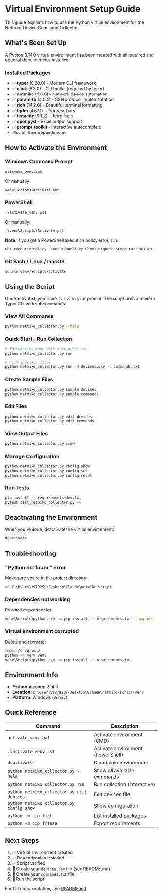 # Virtual Environment Setup Guide

This guide explains how to use the Python virtual environment for the Netmiko Device Command Collector.

## What's Been Set Up

A Python 3.14.0 virtual environment has been created with all required and optional dependencies installed:

### Installed Packages
- ✅ **typer** (0.20.0) - Modern CLI framework
- ✅ **click** (8.3.0) - CLI toolkit (required by typer)
- ✅ **netmiko** (4.6.0) - Network device automation
- ✅ **paramiko** (4.0.0) - SSH protocol implementation
- ✅ **rich** (14.2.0) - Beautiful terminal formatting
- ✅ **tqdm** (4.67.1) - Progress bars
- ✅ **tenacity** (9.1.2) - Retry logic
- ✅ **openpyxl** - Excel output support
- ✅ **prompt_toolkit** - Interactive autocomplete
- Plus all their dependencies

## How to Activate the Environment

### Windows Command Prompt
```cmd
activate_venv.bat
```

Or manually:
```cmd
venv\Scripts\activate.bat
```

### PowerShell
```powershell
.\activate_venv.ps1
```

Or manually:
```powershell
.\venv\Scripts\Activate.ps1
```

**Note:** If you get a PowerShell execution policy error, run:
```powershell
Set-ExecutionPolicy -ExecutionPolicy RemoteSigned -Scope CurrentUser
```

### Git Bash / Linux / macOS
```bash
source venv/Scripts/activate
```

## Using the Script

Once activated, you'll see `(venv)` in your prompt. The script uses a modern Typer CLI with subcommands:

### View All Commands
```bash
python netmiko_collector.py --help
```

### Quick Start - Run Collection
```bash
# Interactive mode with auto-detection
python netmiko_collector.py run

# With specific files
python netmiko_collector.py run -d devices.csv -c commands.txt
```

### Create Sample Files
```bash
python netmiko_collector.py sample devices
python netmiko_collector.py sample commands
```

### Edit Files
```bash
python netmiko_collector.py edit devices
python netmiko_collector.py edit commands
```

### View Output Files
```bash
python netmiko_collector.py view
```

### Manage Configuration
```bash
python netmiko_collector.py config show
python netmiko_collector.py config set
python netmiko_collector.py config reset
```

### Run Tests
```bash
pip install -r requirements-dev.txt
pytest test_netmiko_collector.py -v
```

## Deactivating the Environment

When you're done, deactivate the virtual environment:
```bash
deactivate
```

## Troubleshooting

### "Python not found" error
Make sure you're in the project directory:
```cmd
cd C:\Users\t979259\Desktop\Claude\netmiko-script
```

### Dependencies not working
Reinstall dependencies:
```bash
venv\Scripts\python.exe -m pip install -r requirements.txt --upgrade
```

### Virtual environment corrupted
Delete and recreate:
```bash
rmdir /s /q venv
python -m venv venv
venv\Scripts\python.exe -m pip install -r requirements.txt
```

## Environment Info

- **Python Version:** 3.14.0
- **Location:** `C:\Users\t979259\Desktop\Claude\netmiko-script\venv`
- **Platform:** Windows (win32)

## Quick Reference

| Command | Description |
|---------|-------------|
| `activate_venv.bat` | Activate environment (CMD) |
| `.\activate_venv.ps1` | Activate environment (PowerShell) |
| `deactivate` | Deactivate environment |
| `python netmiko_collector.py --help` | Show all available commands |
| `python netmiko_collector.py run` | Run collection (interactive) |
| `python netmiko_collector.py edit devices` | Edit devices file |
| `python netmiko_collector.py config show` | Show configuration |
| `python -m pip list` | List installed packages |
| `python -m pip freeze` | Export requirements |

## Next Steps

1. ✅ Virtual environment created
2. ✅ Dependencies installed
3. ✅ Script verified
4. 📝 Create your `devices.csv` file (see README.md)
5. 📝 Create your `commands.txt` file
6. 🚀 Run the script!

For full documentation, see [README.md](README.md)
